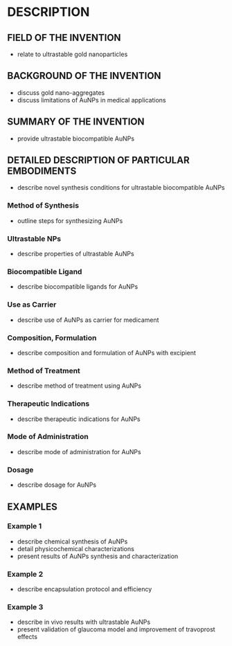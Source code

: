 # DESCRIPTION

## FIELD OF THE INVENTION

- relate to ultrastable gold nanoparticles

## BACKGROUND OF THE INVENTION

- discuss gold nano-aggregates
- discuss limitations of AuNPs in medical applications

## SUMMARY OF THE INVENTION

- provide ultrastable biocompatible AuNPs

## DETAILED DESCRIPTION OF PARTICULAR EMBODIMENTS

- describe novel synthesis conditions for ultrastable biocompatible AuNPs

### Method of Synthesis

- outline steps for synthesizing AuNPs

### Ultrastable NPs

- describe properties of ultrastable AuNPs

### Biocompatible Ligand

- describe biocompatible ligands for AuNPs

### Use as Carrier

- describe use of AuNPs as carrier for medicament

### Composition, Formulation

- describe composition and formulation of AuNPs with excipient

### Method of Treatment

- describe method of treatment using AuNPs

### Therapeutic Indications

- describe therapeutic indications for AuNPs

### Mode of Administration

- describe mode of administration for AuNPs

### Dosage

- describe dosage for AuNPs

## EXAMPLES

### Example 1

- describe chemical synthesis of AuNPs
- detail physicochemical characterizations
- present results of AuNPs synthesis and characterization

### Example 2

- describe encapsulation protocol and efficiency

### Example 3

- describe in vivo results with ultrastable AuNPs
- present validation of glaucoma model and improvement of travoprost effects

